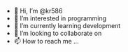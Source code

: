 - 👋 Hi, I’m @kr586
- 👀 I’m interested in programming
- 🌱 I’m currently learning development
- 💞️ I’m looking to collaborate on 
- 📫 How to reach me ...

<!---
kr586/kr586 is a ✨ special ✨ repository because its `README.md` (this file) appears on your GitHub profile.
You can click the Preview link to take a look at your changes.
--->
